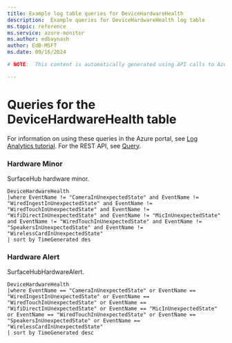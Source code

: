 ```yaml
---
title: Example log table queries for DeviceHardwareHealth
description:  Example queries for DeviceHardwareHealth log table
ms.topic: reference
ms.service: azure-monitor
ms.author: edbaynash
author: EdB-MSFT
ms.date: 09/16/2024

# NOTE:  This content is automatically generated using API calls to Azure. Any edits made on these files will be overwritten in the next run of the script. 

---
```


# Queries for the DeviceHardwareHealth table

For information on using these queries in the Azure portal, see [Log Analytics tutorial](/azure/azure-monitor/logs/log-analytics-tutorial). For the REST API, see [Query](/rest/api/loganalytics/query).


### Hardware Minor  


SurfaceHub hardware minor.  

```query
DeviceHardwareHealth 
|where EventName != "CameraInUnexpectedState" and EventName != "WiredIngestInUnexpectedState" and EventName != "WiredTouchInUnexpectedState" and EventName != "WifiDirectInUnexpectedState" and EventName != "MicInUnexpectedState" and EventName != "WiredTouchInUnexpectedState" and EventName != "SpeakersInUnexpectedState" and EventName != "WirelessCardInUnexpectedState" 
| sort by TimeGenerated des
```



### Hardware Alert  


SurfaceHubHardwareAlert.  

```query
DeviceHardwareHealth
|where EventName == "CameraInUnexpectedState" or EventName == "WiredIngestInUnexpectedState" or EventName == "WiredTouchInUnexpectedState" or EventName == "WifiDirectInUnexpectedState" or EventName == "MicInUnexpectedState" or EventName == "WiredTouchInUnexpectedState" or EventName == "SpeakersInUnexpectedState" or EventName == "WirelessCardInUnexpectedState" 
| sort by TimeGenerated desc
```

